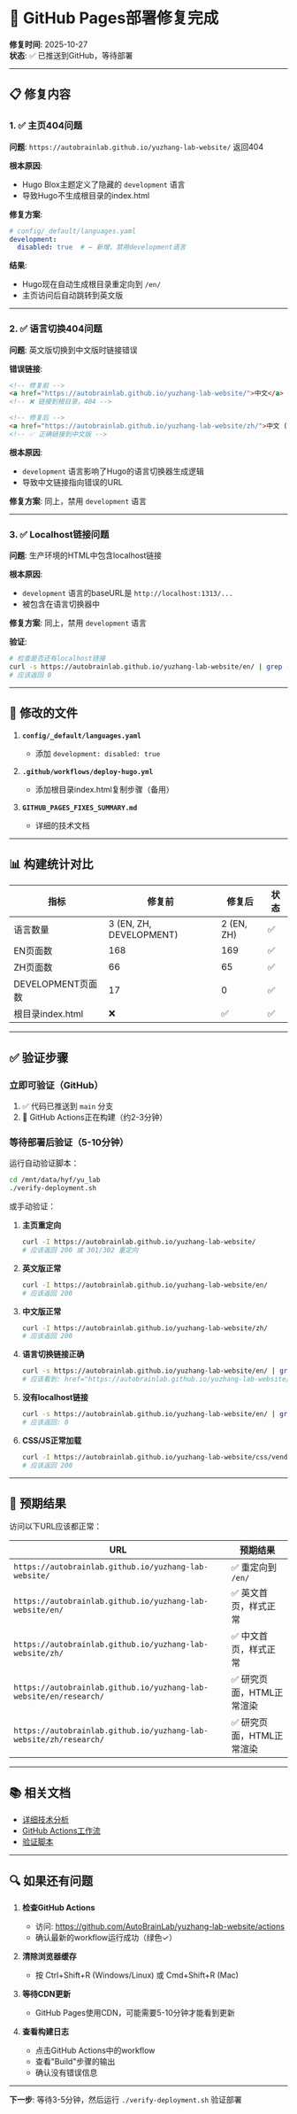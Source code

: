 # 🚀 GitHub Pages部署修复完成

**修复时间**: 2025-10-27  
**状态**: ✅ 已推送到GitHub，等待部署

---

## 📋 修复内容

### 1. ✅ 主页404问题
**问题**: `https://autobrainlab.github.io/yuzhang-lab-website/` 返回404

**根本原因**: 
- Hugo Blox主题定义了隐藏的 `development` 语言
- 导致Hugo不生成根目录的index.html

**修复方案**:
```yaml
# config/_default/languages.yaml
development:
  disabled: true  # ← 新增，禁用development语言
```

**结果**: 
- Hugo现在自动生成根目录重定向到 `/en/`
- 主页访问后自动跳转到英文版

---

### 2. ✅ 语言切换404问题
**问题**: 英文版切换到中文版时链接错误

**错误链接**: 
```html
<!-- 修复前 -->
<a href="https://autobrainlab.github.io/yuzhang-lab-website/">中文</a>
<!-- ❌ 链接到根目录，404 -->

<!-- 修复后 -->
<a href="https://autobrainlab.github.io/yuzhang-lab-website/zh/">中文 (简体)</a>
<!-- ✅ 正确链接到中文版 -->
```

**根本原因**:
- `development` 语言影响了Hugo的语言切换器生成逻辑
- 导致中文链接指向错误的URL

**修复方案**: 同上，禁用 `development` 语言

---

### 3. ✅ Localhost链接问题
**问题**: 生产环境的HTML中包含localhost链接

**根本原因**:
- `development` 语言的baseURL是 `http://localhost:1313/...`
- 被包含在语言切换器中

**修复方案**: 同上，禁用 `development` 语言

**验证**:
```bash
# 检查是否还有localhost链接
curl -s https://autobrainlab.github.io/yuzhang-lab-website/en/ | grep -c "localhost"
# 应该返回 0
```

---

## 🔧 修改的文件

1. **`config/_default/languages.yaml`**
   - 添加 `development: disabled: true`

2. **`.github/workflows/deploy-hugo.yml`**
   - 添加根目录index.html复制步骤（备用）

3. **`GITHUB_PAGES_FIXES_SUMMARY.md`**
   - 详细的技术文档

---

## 📊 构建统计对比

| 指标 | 修复前 | 修复后 | 状态 |
|------|--------|--------|------|
| 语言数量 | 3 (EN, ZH, DEVELOPMENT) | 2 (EN, ZH) | ✅ |
| EN页面数 | 168 | 169 | ✅ |
| ZH页面数 | 66 | 65 | ✅ |
| DEVELOPMENT页面数 | 17 | 0 | ✅ |
| 根目录index.html | ❌ | ✅ | ✅ |

---

## ✅ 验证步骤

### 立即可验证（GitHub）
1. ✅ 代码已推送到 `main` 分支
2. 🔄 GitHub Actions正在构建（约2-3分钟）

### 等待部署后验证（5-10分钟）

运行自动验证脚本：
```bash
cd /mnt/data/hyf/yu_lab
./verify-deployment.sh
```

或手动验证：

1. **主页重定向**
   ```bash
   curl -I https://autobrainlab.github.io/yuzhang-lab-website/
   # 应该返回 200 或 301/302 重定向
   ```

2. **英文版正常**
   ```bash
   curl -I https://autobrainlab.github.io/yuzhang-lab-website/en/
   # 应该返回 200
   ```

3. **中文版正常**
   ```bash
   curl -I https://autobrainlab.github.io/yuzhang-lab-website/zh/
   # 应该返回 200
   ```

4. **语言切换链接正确**
   ```bash
   curl -s https://autobrainlab.github.io/yuzhang-lab-website/en/ | grep -o 'href="[^"]*zh[^"]*"'
   # 应该看到: href="https://autobrainlab.github.io/yuzhang-lab-website/zh/"
   ```

5. **没有localhost链接**
   ```bash
   curl -s https://autobrainlab.github.io/yuzhang-lab-website/en/ | grep -c "localhost"
   # 应该返回: 0
   ```

6. **CSS/JS正常加载**
   ```bash
   curl -I https://autobrainlab.github.io/yuzhang-lab-website/css/vendor-bundle.min.css
   # 应该返回 200
   ```

---

## 🎯 预期结果

访问以下URL应该都正常：

| URL | 预期结果 |
|-----|---------|
| `https://autobrainlab.github.io/yuzhang-lab-website/` | ✅ 重定向到 `/en/` |
| `https://autobrainlab.github.io/yuzhang-lab-website/en/` | ✅ 英文首页，样式正常 |
| `https://autobrainlab.github.io/yuzhang-lab-website/zh/` | ✅ 中文首页，样式正常 |
| `https://autobrainlab.github.io/yuzhang-lab-website/en/research/` | ✅ 研究页面，HTML正常渲染 |
| `https://autobrainlab.github.io/yuzhang-lab-website/zh/research/` | ✅ 研究页面，HTML正常渲染 |

---

## 📚 相关文档

- [详细技术分析](GITHUB_PAGES_FIXES_SUMMARY.md)
- [GitHub Actions工作流](.github/workflows/deploy-hugo.yml)
- [验证脚本](verify-deployment.sh)

---

## 🔍 如果还有问题

1. **检查GitHub Actions**
   - 访问: https://github.com/AutoBrainLab/yuzhang-lab-website/actions
   - 确认最新的workflow运行成功（绿色✓）

2. **清除浏览器缓存**
   - 按 Ctrl+Shift+R (Windows/Linux) 或 Cmd+Shift+R (Mac)

3. **等待CDN更新**
   - GitHub Pages使用CDN，可能需要5-10分钟才能看到更新

4. **查看构建日志**
   - 点击GitHub Actions中的workflow
   - 查看"Build"步骤的输出
   - 确认没有错误信息

---

**下一步**: 等待3-5分钟，然后运行 `./verify-deployment.sh` 验证部署
